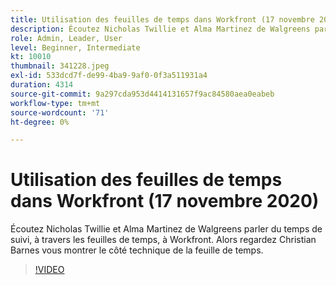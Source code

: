 ```yaml
---
title: Utilisation des feuilles de temps dans Workfront (17 novembre 2020)
description: Écoutez Nicholas Twillie et Alma Martinez de Walgreens parler du temps de suivi, à travers les feuilles de temps, à Workfront. Alors regardez Christian Barnes vous montrer.. (Les descriptions doivent être comprises entre 60 et 160 caractères)
role: Admin, Leader, User
level: Beginner, Intermediate
kt: 10010
thumbnail: 341228.jpeg
exl-id: 533dcd7f-de99-4ba9-9af0-0f3a511931a4
duration: 4314
source-git-commit: 9a297cda953d4414131657f9ac84580aea0eabeb
workflow-type: tm+mt
source-wordcount: '71'
ht-degree: 0%

---
```


# Utilisation des feuilles de temps dans Workfront (17 novembre 2020)

Écoutez Nicholas Twillie et Alma Martinez de Walgreens parler du temps de suivi, à travers les feuilles de temps, à Workfront. Alors regardez Christian Barnes vous montrer le côté technique de la feuille de temps.

>[!VIDEO](https://video.tv.adobe.com/v/3457333/?quality=12&learn=on&captions=fre_fr)
